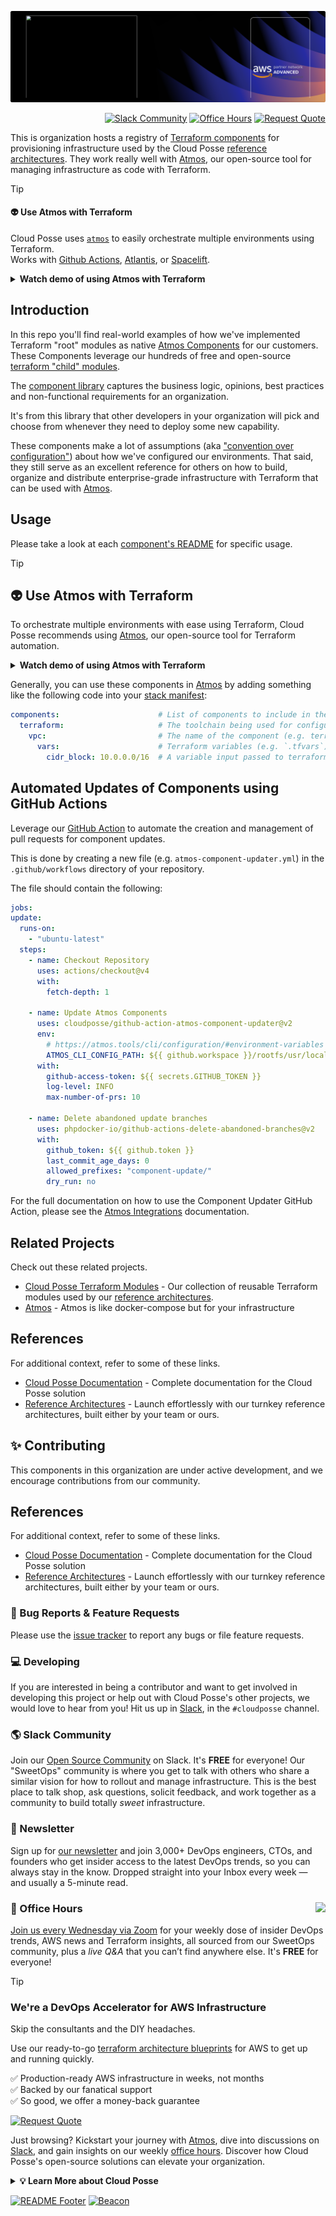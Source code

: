 [![Banner](https://github.com/cloudposse/.github/blob/main/profile/banner/image.png?raw=true)](https://cpco.io/homepage)
<p align="right">
  <a href="https://cloudposse.com/slack" title="Slack Community"><img src="https://slack.cloudposse.com/for-the-badge.svg" alt="Slack Community"></a>
  <a href="https://cloudposse.com/office-hours/" title="Office Hours"><img src="https://img.shields.io/badge/Office_Hours-2891E8.svg?style=for-the-badge" alt="Office Hours"></a>
  <a href="https://cloudposse.com/quiz/" title="Request Quote"><img src="https://img.shields.io/badge/Request_Quote-success.svg?style=for-the-badge" alt="Request Quote"></a>
</p>

This is organization hosts a registry of [Terraform components](https://atmos.tools/core-concepts/components/) for provisioning infrastructure used by the Cloud Posse [reference architectures](https://docs.cloudposse.com). They work really well with [Atmos](https://atmos.tools), our open-source tool for managing infrastructure as code with Terraform.

> [!TIP]
> #### 👽 Use Atmos with Terraform
> Cloud Posse uses [`atmos`](https://atmos.tools) to easily orchestrate multiple environments using Terraform. <br/>
> Works with [Github Actions](https://atmos.tools/integrations/github-actions/), [Atlantis](https://atmos.tools/integrations/atlantis), or [Spacelift](https://atmos.tools/integrations/spacelift).
>
> <details>
> <summary><strong>Watch demo of using Atmos with Terraform</strong></summary>
> <img src="https://github.com/cloudposse/atmos/blob/master/docs/demo.gif?raw=true"/><br/>
> <i>Example of running <a href="https://atmos.tools"><code>atmos</code></a> to manage infrastructure from our <a href="https://atmos.tools/quick-start/">Quick Start</a> tutorial.</i>
> </detalis>

## Introduction

In this repo you'll find real-world examples of how we've implemented Terraform "root" modules as native
[Atmos Components](https://atmos.tools/core-concepts/components/) for our customers. These Components
leverage our hundreds of free and open-source [terraform "child" modules](https://cpco.io/terraform-modules).

The [component library](https://docs.cloudposse.com/components/) captures the business logic, opinions, best practices and
non-functional requirements for an organization.

It's from this library that other developers in your organization will pick and choose from whenever they need to deploy some new
capability.

These components make a lot of assumptions (aka ["convention over configuration"](https://en.wikipedia.org/wiki/Convention_over_configuration)) about how we've configured our environments.
That said, they still serve as an excellent reference for others on how to build, organize and distribute enterprise-grade infrastructure with Terraform that can be used with [Atmos](https://atmos.tools).

## Usage

Please take a look at each [component's README](https://docs.cloudposse.com/components/) for specific usage.

> [!TIP]
> ## 👽 Use Atmos with Terraform
> To orchestrate multiple environments with ease using Terraform, Cloud Posse recommends using [Atmos](https://atmos.tools),
> our open-source tool for Terraform automation.
>
> <details>
> <summary><strong>Watch demo of using Atmos with Terraform</strong></summary>
> <img src="https://github.com/cloudposse/atmos/blob/master/docs/demo.gif?raw=true"/><br/>
> <strong>Example of running <a href="https://atmos.tools"><code>atmos</code></a> to manage infrastructure from our <a href="https://atmos.tools/quick-start/">Quick Start</a> tutorial.</strong>
> </detalis>

Generally, you can use these components in [Atmos](https://atmos.tools/core-concepts/components/) by adding something like the following
code into your [stack manifest](https://atmos.tools/core-concepts/stacks/):

```yaml
components:                      # List of components to include in the stack
  terraform:                     # The toolchain being used for configuration
    vpc:                         # The name of the component (e.g. terraform "root" module)
      vars:                      # Terraform variables (e.g. `.tfvars`)
        cidr_block: 10.0.0.0/16  # A variable input passed to terraform via `.tfvars`
```

## Automated Updates of Components using GitHub Actions

Leverage our [GitHub Action](https://atmos.tools/integrations/github-actions/component-updater) to automate the creation and management of pull requests for component updates.

This is done by creating a new file (e.g. `atmos-component-updater.yml`) in the `.github/workflows` directory of your repository.

The file should contain the following:

```yaml
jobs:
update:
  runs-on:
    - "ubuntu-latest"
  steps:
    - name: Checkout Repository
      uses: actions/checkout@v4
      with:
        fetch-depth: 1

    - name: Update Atmos Components
      uses: cloudposse/github-action-atmos-component-updater@v2
      env:
        # https://atmos.tools/cli/configuration/#environment-variables
        ATMOS_CLI_CONFIG_PATH: ${{ github.workspace }}/rootfs/usr/local/etc/atmos/
      with:
        github-access-token: ${{ secrets.GITHUB_TOKEN }}
        log-level: INFO
        max-number-of-prs: 10

    - name: Delete abandoned update branches
      uses: phpdocker-io/github-actions-delete-abandoned-branches@v2
      with:
        github_token: ${{ github.token }}
        last_commit_age_days: 0
        allowed_prefixes: "component-update/"
        dry_run: no
```

For the full documentation on how to use the Component Updater GitHub Action, please see the [Atmos Integrations](https://atmos.tools/integrations/github-actions/component-updater) documentation.

## Related Projects

Check out these related projects.

- [Cloud Posse Terraform Modules](https://docs.cloudposse.com/modules/) - Our collection of reusable Terraform modules used by our [reference architectures](https://docs.cloudposse.com).
- [Atmos](https://atmos.tools) - Atmos is like docker-compose but for your infrastructure

## References

For additional context, refer to some of these links.

- [Cloud Posse Documentation](https://docs.cloudposse.com) - Complete documentation for the Cloud Posse solution
- [Reference Architectures](https://cloudposse.com/) - Launch effortlessly with our turnkey reference architectures, built either by your team or ours.

## ✨ Contributing

This components in this organization are under active development, and we encourage contributions from our community.

## References

For additional context, refer to some of these links.

- [Cloud Posse Documentation](https://docs.cloudposse.com) - Complete documentation for the Cloud Posse solution
- [Reference Architectures](https://cloudposse.com/) - Launch effortlessly with our turnkey reference architectures, built either by your team or ours.

### 🐛 Bug Reports & Feature Requests

Please use the [issue tracker](https://github.com/cloudposse-terraform-components/.github/issues) to report any bugs or file feature requests.

### 💻 Developing

If you are interested in being a contributor and want to get involved in developing this project or help out with Cloud Posse's other projects, we would love to hear from you!
Hit us up in [Slack](https://cpco.io/slack?utm_source=github&utm_medium=readme&utm_campaign=cloudposse-terraform-components/.github&utm_content=slack), in the `#cloudposse` channel.

### 🌎 Slack Community

Join our [Open Source Community](https://cpco.io/slack?utm_source=github&utm_medium=readme&utm_campaign=cloudposse-terraform-components/.github&utm_content=slack) on Slack. It's **FREE** for everyone! Our "SweetOps" community is where you get to talk with others who share a similar vision for how to rollout and manage infrastructure. This is the best place to talk shop, ask questions, solicit feedback, and work together as a community to build totally *sweet* infrastructure.

### 📰 Newsletter

Sign up for [our newsletter](https://cpco.io/newsletter?utm_source=github&utm_medium=readme&utm_campaign=cloudposse-terraform-components/.github&utm_content=newsletter) and join 3,000+ DevOps engineers, CTOs, and founders who get insider access to the latest DevOps trends, so you can always stay in the know.
Dropped straight into your Inbox every week — and usually a 5-minute read.

### 📆 Office Hours <a href="https://cloudposse.com/office-hours?utm_source=github&utm_medium=readme&utm_campaign=cloudposse-terraform-components/.github&utm_content=office_hours"><img src="https://img.cloudposse.com/fit-in/200x200/https://cloudposse.com/wp-content/uploads/2019/08/Powered-by-Zoom.png" align="right" /></a>

[Join us every Wednesday via Zoom](https://cloudposse.com/office-hours?utm_source=github&utm_medium=readme&utm_campaign=cloudposse-terraform-components/.github&utm_content=office_hours) for your weekly dose of insider DevOps trends, AWS news and Terraform insights, all sourced from our SweetOps community, plus a _live Q&A_ that you can’t find anywhere else.
It's **FREE** for everyone!


> [!TIP]
> ### We're a DevOps Accelerator for AWS Infrastructure
>
> Skip the consultants and the DIY headaches.
>
> Use our ready-to-go [terraform architecture blueprints](https://cloudposse.com/) for AWS to get up and running quickly.
>
> ✅ Production-ready AWS infrastructure in weeks, not months<br/>
> ✅ Backed by our fanatical support<br/>
> ✅ So good, we offer a money-back guarantee<br/>
>
> [![Request Quote](https://img.shields.io/badge/Request_Quote-success.svg?style=for-the-badge)](https://cloudposse.com/quiz/)
>
> Just browsing? Kickstart your journey with [Atmos](https://atmos.tools), dive into discussions on [Slack](https://cloudposse.com/slack), and gain insights on our weekly [office hours](https://cloudposse.com/office-hours). Discover how Cloud Posse's open-source solutions can elevate your organization.
>
> <details>
>   <summary><strong>💡 Learn More about Cloud Posse</strong></summary>
>
> ### Our Approach
>
> *After you work with Cloud Posse, your team will know what they're doing.*
>
> You will have a plan in place to handle deploying every new service your company builds. You will have peace of mind knowing that everything is defined with infrastructure as code and confident in your ability to deliver. Your team will have learned to fish and become autonomous. And guess what? We are here to pull you out if you ever get stuck in the mud.
>
> [![Request Quote](https://img.shields.io/badge/Request_Quote-success.svg?style=for-the-badge)](https://cloudposse.com/quiz/)
> * [Case Studies](https://cloudposse.com/case-studies/)
> * [Foundational Infrastructure](https://cloudposse.com/reference-architecture/foundational-infrastructure/)
> * [Foundational Platform](https://cloudposse.com/reference-architecture/foundational-platform/)
> * [Foundational Release Engineering](https://cloudposse.com/reference-architecture/foundational-release-engineering/)
> * [Foundational SRE](https://cloudposse.com/reference-architecture/foundational-sre/)
> * [Foundational Security & Compliance](https://cloudposse.com/reference-architecture/foundational-security-and-compliance/)
>
> ### How it Works
> *Use the industry's most robust AWS reference architecture for terraform to solve your most challenging problems of compliance and observability.*
>
> Our plan ensures you have a platform built for scale and we'll guide you along the way so you can make informed decisions. After you graduate from our accelerator, we offer long-term support to help you grow.
>
> [![Request Quote](https://img.shields.io/badge/Request_Quote-success.svg?style=for-the-badge)](https://cloudposse.com/quiz/)
>
> * [Reference Architecture](https://cloudposse.com/reference-architecture/)
> * [Our Toolchain](https://cloudposse.com/toolchain/)
> * [Getting Started](https://cloudposse.com/get-started/)
> * [FAQs](https://cloudposse.com/faq/)
>
> ### What We Do
>
> *Your team can operate like a pro today.*
>
> Ensure that your team succeeds by using our proven process and turnkey blueprints. Plus, we stick around until you succeed.
>
> [![Request Quote](https://img.shields.io/badge/Request_Quote-success.svg?style=for-the-badge)](https://cloudposse.com/quiz/)
>
> * [What is a DevOps Accelerator](https://cloudposse.com/devops-accelerator/)
> * [The Big Picture](https://cloudposse.com/big-picture/)
> </details>


[![README Footer][readme_footer_img]][readme_footer_link]
[![Beacon][beacon]][website]

  [logo]: https://cloudposse.com/logo-300x69.svg
  [docs]: https://cpco.io/docs?utm_source=github&utm_medium=readme&utm_campaign=cloudposse/.github&utm_content=docs
  [website]: https://cpco.io/homepage?utm_source=github&utm_medium=readme&utm_campaign=cloudposse/.github&utm_content=website
  [github]: https://cpco.io/github?utm_source=github&utm_medium=readme&utm_campaign=cloudposse/.github&utm_content=github
  [jobs]: https://cpco.io/jobs?utm_source=github&utm_medium=readme&utm_campaign=cloudposse/.github&utm_content=jobs
  [hire]: https://cpco.io/hire?utm_source=github&utm_medium=readme&utm_campaign=cloudposse/.github&utm_content=hire
  [slack]: https://cpco.io/slack?utm_source=github&utm_medium=readme&utm_campaign=cloudposse/.github&utm_content=slack
  [linkedin]: https://cpco.io/linkedin?utm_source=github&utm_medium=readme&utm_campaign=cloudposse/.github&utm_content=linkedin
  [twitter]: https://cpco.io/twitter?utm_source=github&utm_medium=readme&utm_campaign=cloudposse/.github&utm_content=twitter
  [testimonial]: https://cpco.io/leave-testimonial?utm_source=github&utm_medium=readme&utm_campaign=cloudposse/.github&utm_content=testimonial
  [office_hours]: https://cloudposse.com/office-hours?utm_source=github&utm_medium=readme&utm_campaign=cloudposse/.github&utm_content=office_hours
  [newsletter]: https://cpco.io/newsletter?utm_source=github&utm_medium=readme&utm_campaign=cloudposse/.github&utm_content=newsletter
  [discourse]: https://ask.sweetops.com/?utm_source=github&utm_medium=readme&utm_campaign=cloudposse/.github&utm_content=discourse
  [email]: https://cpco.io/email?utm_source=github&utm_medium=readme&utm_campaign=cloudposse/.github&utm_content=email
  [commercial_support]: https://cpco.io/commercial-support?utm_source=github&utm_medium=readme&utm_campaign=cloudposse/.github&utm_content=commercial_support
  [we_love_open_source]: https://cpco.io/we-love-open-source?utm_source=github&utm_medium=readme&utm_campaign=cloudposse/.github&utm_content=we_love_open_source
  [terraform_modules]: https://cpco.io/terraform-modules?utm_source=github&utm_medium=readme&utm_campaign=cloudposse/.github&utm_content=terraform_modules
  [readme_header_img]: https://cloudposse.com/readme/header/img
  [readme_header_link]: https://cloudposse.com/readme/header/link?utm_source=github&utm_medium=readme&utm_campaign=cloudposse/.github&utm_content=readme_header_link
  [readme_footer_img]: https://cloudposse.com/readme/footer/img
  [readme_footer_link]: https://cloudposse.com/readme/footer/link?utm_source=github&utm_medium=readme&utm_campaign=cloudposse/.github&utm_content=readme_footer_link
  [readme_commercial_support_img]: https://cloudposse.com/readme/commercial-support/img
  [readme_commercial_support_link]: https://cloudposse.com/readme/commercial-support/link?utm_source=github&utm_medium=readme&utm_campaign=cloudposse/.github&utm_content=readme_commercial_support_link
  [beacon]: https://ga-beacon.cloudposse.com/UA-76589703-4/cloudposse/.github?pixel&cs=github&cm=readme&an=.github
